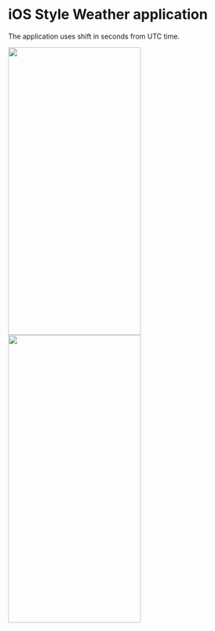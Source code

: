 # iOS Style Weather application

The application uses shift in seconds from UTC time.

<img src="https://i.ibb.co/jHWjJyt/forecast1.png" width="270" height="585"/>  <img src="https://i.ibb.co/gRkrZLM/forecast2.png" width="270" height="585"/>
